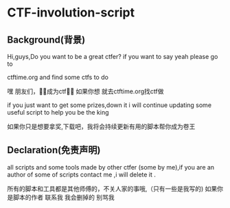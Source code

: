 # CTF-involution-script

## Background(背景)

Hi,guys,Do you want to be a great ctfer? if you want to say yeah please go to

ctftime.org and find some ctfs to do

嘿 朋友们，🐘💊成为ctf🌟🐎 如果你想 就去ctftime.org找ctf做

if you just want to get some prizes,down it i will continue updating some useful script to help you be the king

如果你只是想要拿奖,下载吧，我将会持续更新有用的脚本帮你成为卷王



## Declaration(免责声明)

all scripts and some tools made by other ctfer (some by me),if you are  an author of some of scripts contact me ,i will delete it . 

所有的脚本和工具都是其他师傅的，不关人家的事哦,（只有一些是我写的) 如果你是脚本的作者 联系我 我会删掉的 别骂我



 